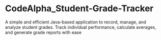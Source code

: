 # CodeAlpha_Student-Grade-Tracker
A simple and efficient Java-based application to record, manage, and analyze student grades. Track individual performance, calculate averages, and generate grade reports with ease
